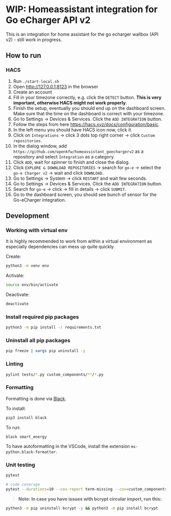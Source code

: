 # WIP: Homeassistant integration for Go eCharger API v2

This is an integration for home assistant for the go echarger wallbox (API v2) - still work in progress.

## How to run

### HACS

1. Run `./start-local.sh`
2. Open <http://127.0.0.1:8123> in the browser
3. Create an account
4. Fill in your timezone correctly, e.g. click the `DETECT` button. __This is very important, otherwise HACS might not work properly.__
5. Finish the setup, eventually you should end up on the dashboard screen. Make sure that the time on the dashboard is correct with your timezone.
6. Go to Settings -> Devices & Services. Click the `ADD INTEGRATION` button.
7. Follow the steps from here <https://hacs.xyz/docs/configuration/basic>.
8. In the left menu you should have HACS icon now, click it.
9. Click on `Integrations` -> click 3 dots top right corner -> click `Custom repositories`.
10. In the dialog window, add `https://github.com/openkfw/homeassistant_goechargerv2` as a repository and select `Integration` as a category.
11. Click `ADD`, wait for spinner to finish and close the dialog.
12. Click `EXPLORE & DOWNLOAD REPOSITORIES` -> search for `go-e` -> select the `go-e Charger v2` -> wait and click `DOWNLOAD`.
13. Go to Settings -> System -> click `RESTART` and wait few seconds.
14. Go to Settings -> Devices & Services. Click the `ADD INTEGRATION` button.
15. Search for `go-e` -> click -> fill in details -> click `SUBMIT`.
16. Go to the dashboard screen, you should see bunch of sensor for the Go-eCharger integration.

## Development

### Working with virtual env

It is highly recommended to work from within a virtual environment as especially dependencies can mess up quite quickly.

Create:

```bash
python3 -m venv env
```

Activate:

```bash
source env/bin/activate
```

Deactivate:

```bash
deactivate
```

### Install required pip packages

```bash
python3 -m pip install -r requirements.txt
```

### Uninstall all pip packages

```bash
pip freeze | xargs pip uninstall -y
```

### Linting

```bash
pylint tests/*.py custom_components/**/*.py
```

### Formatting

Formatting is done via [Black](https://black.readthedocs.io/en/stable/getting_started.html).

To install:

```bash
pip3 install black
```

To run:

```
black smart_energy
```

To have autoformatting in the VSCode, install the extension `ms-python.black-formatter`.

### Unit testing

```bash
pytest

# code coverage
pytest --durations=10 --cov-report term-missing --cov=custom_components.go_echarger tests
```

> __Note: In case you have issues with bcrypt circular import, run this:__

```bash
python3 -m pip uninstall bcrypt -y && python3 -m pip install bcrypt
```
